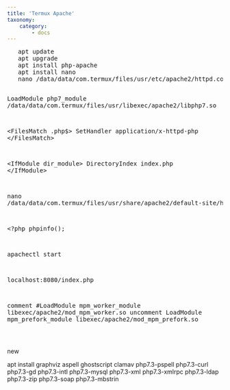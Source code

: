 ```yaml
---
title: 'Termux Apache'
taxonomy:
    category:
        - docs
---
```


 <p>  <pre>
   apt update
   apt upgrade 
   apt install php-apache
   apt install nano  
   nano /data/data/com.termux/files/usr/etc/apache2/httpd.conf   
   

LoadModule php7_module /data/data/com.termux/files/usr/libexec/apache2/libphp7.so


&lt;FilesMatch \.php$&gt;
  SetHandler application/x-httpd-php
&lt;/FilesMatch&gt;
   
&lt;IfModule dir_module&gt;
  DirectoryIndex index.php
&lt;/IfModule&gt;

nano   /data/data/com.termux/files/usr/share/apache2/default-site/htdocs/index.php

&lt;?php
phpinfo();

apachectl start

localhost:8080/index.php


comment
#LoadModule mpm_worker_module libexec/apache2/mod_mpm_worker.so
uncomment
LoadModule mpm_prefork_module libexec/apache2/mod_mpm_prefork.so



</pre>   </p>
new

apt install graphviz aspell ghostscript clamav php7.3-pspell php7.3-curl php7.3-gd php7.3-intl php7.3-mysql php7.3-xml php7.3-xmlrpc php7.3-ldap php7.3-zip php7.3-soap php7.3-mbstrin